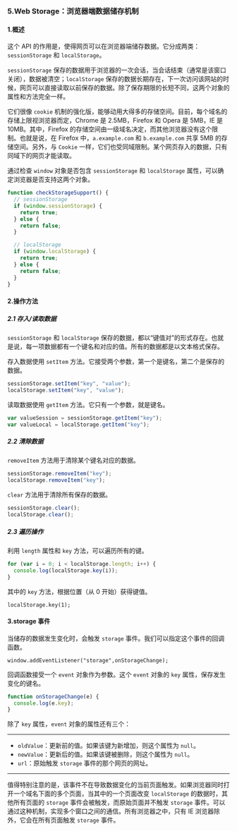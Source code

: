 ### 5.Web Storage：浏览器端数据储存机制

#### 1.概述

这个 API 的作用是，使得网页可以在浏览器端储存数据。它分成两类：`sessionStorage` 和 `localStorage`。

`sessionStorage` 保存的数据用于浏览器的一次会话，当会话结束（通常是该窗口关闭），数据被清空；`localStorage` 保存的数据长期存在，下一次访问该网站的时候，网页可以直接读取以前保存的数据。除了保存期限的长短不同，这两个对象的属性和方法完全一样。

它们很像 `cookie` 机制的强化版，能够动用大得多的存储空间。目前，每个域名的存储上限视浏览器而定，Chrome 是 2.5MB，Firefox 和 Opera 是 5MB，IE 是 10MB。其中，Firefox 的存储空间由一级域名决定，而其他浏览器没有这个限制。也就是说，在 Firefox 中，`a.example.com` 和 `b.example.com` 共享 5MB 的存储空间。另外，与 `Cookie` 一样，它们也受同域限制。某个网页存入的数据，只有同域下的网页才能读取。

通过检查 `window` 对象是否包含 `sessionStorage` 和 `localStorage` 属性，可以确定浏览器是否支持这两个对象。

```javascript
function checkStorageSupport() {
  // sessionStorage
  if (window.sessionStorage) {
    return true;
  } else {
    return false;
  }

  // localStorage
  if (window.localStorage) {
    return true;
  } else {
    return false;
  }
}
```

#### 2.操作方法

##### 2.1 存入/读取数据

`sessionStorage` 和 `localStorage` 保存的数据，都以“键值对”的形式存在。也就是说，每一项数据都有一个键名和对应的值。所有的数据都是以文本格式保存。

存入数据使用 `setItem` 方法。它接受两个参数，第一个是键名，第二个是保存的数据。

```javascript
sessionStorage.setItem("key", "value");
localStorage.setItem("key", "value");
```

读取数据使用 `getItem` 方法。它只有一个参数，就是键名。

```javascript
var valueSession = sessionStorage.getItem("key");
var valueLocal = localStorage.getItem("key");
```

##### 2.2 清除数据

`removeItem` 方法用于清除某个键名对应的数据。

```javascript
sessionStorage.removeItem("key");
localStorage.removeItem("key");
```

`clear` 方法用于清除所有保存的数据。

```javascript
sessionStorage.clear();
localStorage.clear();
```

##### 2.3 遍历操作

利用 `length` 属性和 `key` 方法，可以遍历所有的键。

```javascript
for (var i = 0; i < localStorage.length; i++) {
  console.log(localStorage.key(i));
}
```

其中的 `key` 方法，根据位置（从 0 开始）获得键值。

`localStorage.key(1);`

#### 3.storage 事件

当储存的数据发生变化时，会触发 `storage` 事件。我们可以指定这个事件的回调函数。

`window.addEventListener("storage",onStorageChange);`

回调函数接受一个 `event` 对象作为参数。这个 `event` 对象的 `key` 属性，保存发生变化的键名。

```javascript
function onStorageChange(e) {
  console.log(e.key);
}
```

除了 `key` 属性，`event` 对象的属性还有三个：

---

- `oldValue`：更新前的值。如果该键为新增加，则这个属性为 `null`。
- `newValue`：更新后的值。如果该键被删除，则这个属性为 `null`。
- `url`：原始触发 `storage` 事件的那个网页的网址。

---

值得特别注意的是，该事件不在导致数据变化的当前页面触发。如果浏览器同时打开一个域名下面的多个页面，当其中的一个页面改变 `localStorage` 的数据时，其他所有页面的 `storage` 事件会被触发，而原始页面并不触发 `storage` 事件。可以通过这种机制，实现多个窗口之间的通信。所有浏览器之中，只有 IE 浏览器除外，它会在所有页面触发 `storage` 事件。
